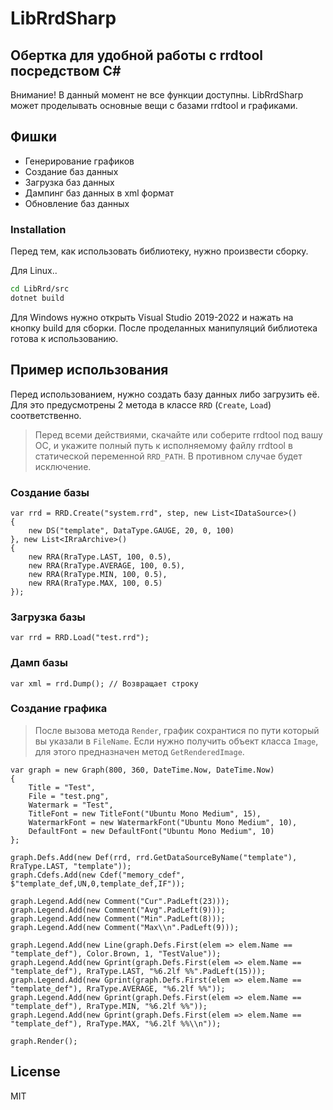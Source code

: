 # LibRrdSharp
## Обертка для удобной работы с rrdtool посредством C#

Внимание! В данный момент не все функции доступны. 
LibRrdSharp может проделывать основные вещи с базами rrdtool и графиками.

## Фишки
- Генерирование графиков
- Создание баз данных
- Загрузка баз данных
- Дампинг баз данных в xml формат
- Обновление баз данных 

### Installation

Перед тем, как использовать библиотеку, нужно произвести сборку.

Для Linux..
```sh
cd LibRrd/src
dotnet build
```

Для Windows нужно открыть Visual Studio 2019-2022 и нажать на кнопку build для сборки.
После проделанных манипуляций библиотека готова к использованию.


## Пример использования

Перед использованием, нужно создать базу данных либо загрузить её.
Для это предусмотрены 2 метода в классе `RRD` (`Create`, `Load`) соответственно.

> Перед всеми действиями, скачайте или соберите rrdtool под вашу ОС, 
> и укажите полный путь к исполняемому файлу rrdtool в статической переменной `RRD_PATH`.
> В противном случае будет исключение.


### Создание базы

```Csharp 
var rrd = RRD.Create("system.rrd", step, new List<IDataSource>()
{
    new DS("template", DataType.GAUGE, 20, 0, 100)
}, new List<IRraArchive>()
{
    new RRA(RraType.LAST, 100, 0.5),
    new RRA(RraType.AVERAGE, 100, 0.5),
    new RRA(RraType.MIN, 100, 0.5),
    new RRA(RraType.MAX, 100, 0.5)
});
```

### Загрузка базы

```Csharp 
var rrd = RRD.Load("test.rrd");
```

### Дамп базы

```Csharp 
var xml = rrd.Dump(); // Возвращает строку 
```

### Создание графика

> После вызова метода `Render`, график сохрантися по пути который вы указали в `FileName`.
> Если нужно получить объект класса `Image`, для этого предназначен метод `GetRenderedImage`.

```Csharp 
var graph = new Graph(800, 360, DateTime.Now, DateTime.Now)
{
    Title = "Test",
    File = "test.png",
    Watermark = "Test",
    TitleFont = new TitleFont("Ubuntu Mono Medium", 15),
    WatermarkFont = new WatermarkFont("Ubuntu Mono Medium", 10),
    DefaultFont = new DefaultFont("Ubuntu Mono Medium", 10)
};

graph.Defs.Add(new Def(rrd, rrd.GetDataSourceByName("template"), RraType.LAST, "template"));
graph.Cdefs.Add(new Cdef("memory_cdef", $"template_def,UN,0,template_def,IF"));
    
graph.Legend.Add(new Comment("Cur".PadLeft(23)));
graph.Legend.Add(new Comment("Avg".PadLeft(9)));
graph.Legend.Add(new Comment("Min".PadLeft(8)));
graph.Legend.Add(new Comment("Max\\n".PadLeft(9)));
    
graph.Legend.Add(new Line(graph.Defs.First(elem => elem.Name == "template_def"), Color.Brown, 1, "TestValue"));
graph.Legend.Add(new Gprint(graph.Defs.First(elem => elem.Name == "template_def"), RraType.LAST, "%6.2lf %%".PadLeft(15)));
graph.Legend.Add(new Gprint(graph.Defs.First(elem => elem.Name == "template_def"), RraType.AVERAGE, "%6.2lf %%"));
graph.Legend.Add(new Gprint(graph.Defs.First(elem => elem.Name == "template_def"), RraType.MIN, "%6.2lf %%"));
graph.Legend.Add(new Gprint(graph.Defs.First(elem => elem.Name == "template_def"), RraType.MAX, "%6.2lf %%\\n"));

graph.Render();
```

## License

MIT
